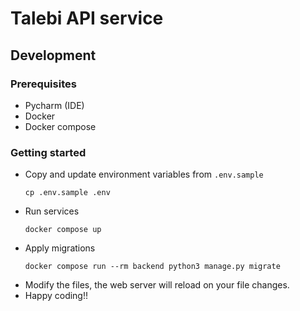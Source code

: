 # Talebi API service

## Development

### Prerequisites

- Pycharm (IDE)
- Docker
- Docker compose

### Getting started

- Copy and update environment variables from `.env.sample`
  ```shell
  cp .env.sample .env
   ```
- Run services
  ```shell
  docker compose up
  ```
- Apply migrations
  ```shell
  docker compose run --rm backend python3 manage.py migrate
  ```
- Modify the files, the web server will reload on your file changes.
- Happy coding!!